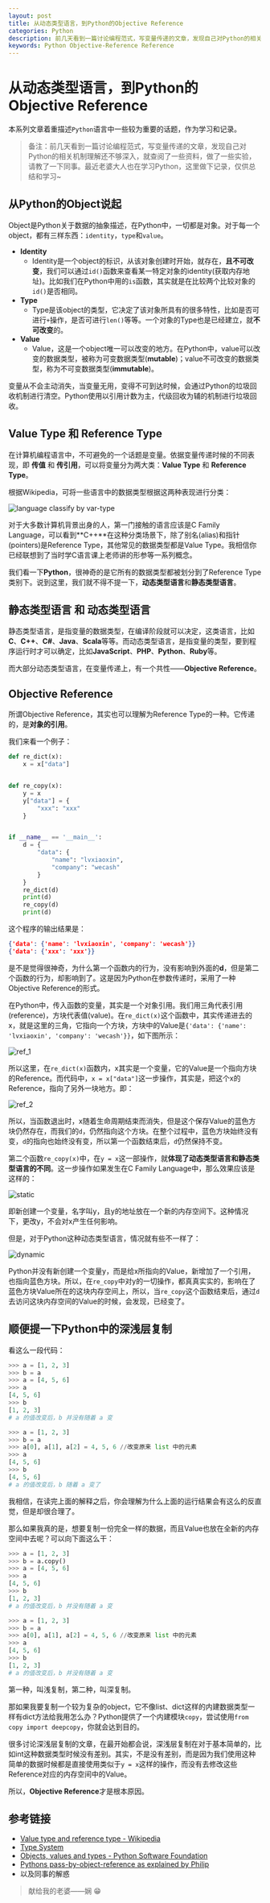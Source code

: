 ```yaml
---
layout: post
title: 从动态类型语言，到Python的Objective Reference
categories: Python
description: 前几天看到一篇讨论编程范式，写变量传递的文章，发现自己对Python的相关机制理解还不够深入，就查阅了一些资料，做了一些实验，请教了一下同事。最近老婆大人也在学习Python，这里做下记录，仅供总结和学习~
keywords: Python Objective-Reference Reference
---
```


# 从动态类型语言，到Python的Objective Reference

本系列文章着重描述`Python`语言中一些较为重要的话题，作为学习和记录。



> 备注：前几天看到一篇讨论编程范式，写变量传递的文章，发现自己对Python的相关机制理解还不够深入，就查阅了一些资料，做了一些实验，请教了一下同事。最近老婆大人也在学习Python，这里做下记录，仅供总结和学习~



## 从Python的Object说起

Object是Python关于数据的抽象描述，在Python中，一切都是对象。对于每一个object，都有三样东西：`identity`，`type`和`value`。

* **Identity**
  * Identity是一个object的标识，从该对象创建时开始，就存在，**且不可改变**，我们可以通过`id()`函数来查看某一特定对象的identity(获取内存地址)。比如我们在Python中用的`is`函数，其实就是在比较两个比较对象的`id()`是否相同。
* **Type**
  * Type是该object的类型，它决定了该对象所具有的很多特性，比如是否可进行`+`操作，是否可进行`len()`等等。一个对象的Type也是已经建立，就**不可改变**的。
* **Value**
  * Value，这是一个object唯一可以改变的地方。在Python中，value可以改变的数据类型，被称为可变数据类型(**mutable**)；value不可改变的数据类型，称为不可变数据类型(**immutable**)。

变量从不会主动消失，当变量无用，变得不可到达时候，会通过Python的垃圾回收机制进行清空。Python使用以引用计数为主，代级回收为辅的机制进行垃圾回收。

## Value Type 和 Reference Type

在计算机编程语言中，不可避免的一个话题是变量。依据变量传递时候的不同表现，即 **传值** 和 **传引用**，可以将变量分为两大类：**Value Type** 和 **Reference Type**。

根据Wikipedia，可将一些语言中的数据类型根据这两种表现进行分类：

![language classify by var-type](https://res.cloudinary.com/lvxiaoxin96/image/upload/v1537979872/For%20Blog/language-classify-by-var-type.png)

对于大多数计算机背景出身的人，第一门接触的语言应该是C Family Language，可以看到**C++**在这种分类场景下，除了别名(alias)和指针(pointers)是Reference Type，其他常见的数据类型都是Value Type。我相信你已经联想到了当时学C语言课上老师讲的形参等一系列概念。

我们看一下**Python**，很神奇的是它所有的数据类型都被划分到了Reference Type类别下。说到这里，我们就不得不提一下，**动态类型语言**和**静态类型语言**。

## 静态类型语言 和 动态类型语言

静态类型语言，是指变量的数据类型，在编译阶段就可以决定，这类语言，比如**C**、**C++**、**C#**、**Java**、**Scala**等等。而动态类型语言，是指变量的类型，要到程序运行时才可以确定，比如**JavaScript**、**PHP**、**Python**、**Ruby**等。

而大部分动态类型语言，在变量传递上，有一个共性——**Objective Reference**。

## Objective Reference

所谓Objective Reference，其实也可以理解为Reference Type的一种。它传递的，是**对象的引用**。

我们来看一个例子：

```python
def re_dict(x):
    x = x["data"]


def re_copy(x):
    y = x
    y["data"] = {
        "xxx": "xxx"
    }


if __name__ == '__main__':
    d = {
        "data": {
            "name": "lvxiaoxin",
            "company": "wecash"
        }
    }
    re_dict(d)
    print(d)
    re_copy(d)
    print(d)
```

这个程序的输出结果是：

```json
{'data': {'name': 'lvxiaoxin', 'company': 'wecash'}}
{'data': {'xxx': 'xxx'}}
```

是不是觉得很神奇，为什么第一个函数内的行为，没有影响到外面的**d**，但是第二个函数的行为，却影响到了。这是因为Python在参数传递时，采用了一种Objective Reference的形式。

在Python中，传入函数的变量，其实是一个对象引用。我们用三角代表引用(reference)，方块代表值(value)。在`re_dict(x)`这个函数中，其实传递进去的x，就是这里的三角，它指向一个方块，方块中的Value是`{'data': {'name': 'lvxiaoxin', 'company': 'wecash'}}`，如下图所示：

![ref_1](https://res.cloudinary.com/lvxiaoxin96/image/upload/v1538062782/ref_1.png)

所以这里，在`re_dict(x)`函数内，x其实是一个变量，它的Value是一个指向方块的Reference。而代码中，`x = x["data"]`这一步操作，其实是，把这个x的Reference，指向了另外一块地方。即：

![ref_2](https://res.cloudinary.com/lvxiaoxin96/image/upload/v1538063020/ref_2.png)

所以，当函数退出时，x随着生命周期结束而消失，但是这个保存Value的蓝色方块仍然存在，而我们的`d`，仍然指向这个方块。在整个过程中，蓝色方块始终没有变，`d`的指向也始终没有变，所以第一个函数结束后，`d`仍然保持不变。

第二个函数`re_copy(x)`中，在`y = x`这一部操作，就**体现了动态类型语言和静态类型语言的不同**。这一步操作如果发生在C Family Language中，那么效果应该是这样的：

![static](https://res.cloudinary.com/lvxiaoxin96/image/upload/v1538063488/ref_3.png)

即新创建一个变量，名字叫y，且y的地址放在一个新的内存空间下。这种情况下，更改y，不会对x产生任何影响。

但是，对于Python这种动态类型语言，情况就有些不一样了：

![dynamic](https://res.cloudinary.com/lvxiaoxin96/image/upload/v1538063654/ref_4.png)

Python并没有新创建一个变量y，而是给x所指向的Value，新增加了一个引用，也指向蓝色方块。所以，在`re_copy`中对y的一切操作，都真真实实的，影响在了蓝色方块Value所在的这块内存空间上，所以，当`re_copy`这个函数结束后，通过`d`去访问这块内存空间的Value的时候，会发现，已经变了。

##  顺便提一下Python中的深浅层复制

看这么一段代码：

```python
>>> a = [1, 2, 3]
>>> b = a
>>> a = [4, 5, 6]
>>> a
[4, 5, 6]
>>> b
[1, 2, 3]
# a 的值改变后，b 并没有随着 a 变

>>> a = [1, 2, 3]
>>> b = a
>>> a[0], a[1], a[2] = 4, 5, 6 //改变原来 list 中的元素
>>> a
[4, 5, 6]
>>> b
[4, 5, 6]
# a 的值改变后，b 随着 a 变了
```



我相信，在读完上面的解释之后，你会理解为什么上面的运行结果会有这么的反直觉，但是却很合理了。

那么如果我真的是，想要复制一份完全一样的数据，而且Value也放在全新的内存空间中去呢？可以向下面这么干：

```python
>>> a = [1, 2, 3]
>>> b = a.copy()
>>> a = [4, 5, 6] 
>>> a
[4, 5, 6]
>>> b
[1, 2, 3]
# a 的值改变后，b 并没有随着 a 变

>>> a = [1, 2, 3]
>>> b = a
>>> a[0], a[1], a[2] = 4, 5, 6 //改变原来 list 中的元素
>>> a
[4, 5, 6]
>>> b
[1, 2, 3]
# a 的值改变后，b 并没有随着 a 变
```

第一种，叫浅复制，第二种，叫深复制。

那如果我要复制一个较为复杂的object，它不像list、dict这样的内建数据类型一样有dict方法给我用怎么办？Python提供了一个内建模块`copy`，尝试使用`from copy import deepcopy`，你就会达到目的。

很多讨论深浅层复制的文章，在最开始都会说，深浅层复制在对于基本简单的，比如int这种数据类型时候没有差别。其实，不是没有差别，而是因为我们使用这种简单的数据时候都是直接使用类似于`y = x`这样的操作，而没有去修改这些Reference对应的内存空间中的Value。

所以，**Objective Reference**才是根本原因。

## 参考链接

* [Value type and reference type - Wikipedia](https://en.wikipedia.org/wiki/Value_type_and_reference_type)
* [Type System](https://en.wikipedia.org/wiki/Type_system)
* [Objects, values and types - Python Software Foundation](https://docs.python.org/3.6/reference/datamodel.html#objects-values-and-types)
* [Pythons pass-by-object-reference as explained by Philip](https://robertheaton.com/2014/02/09/pythons-pass-by-object-reference-as-explained-by-philip-k-dick/)
* 以及同事的解惑



> 献给我的老婆——娴 😁